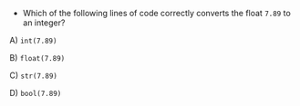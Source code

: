 - Which of the following lines of code correctly converts the float `7.89` to an integer?

A) `int(7.89)`

B) `float(7.89)`

C) `str(7.89)`

D) `bool(7.89)`

<!-- Answer: A) -->